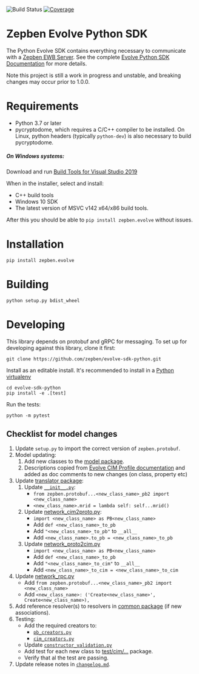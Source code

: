 ![Build Status](https://img.shields.io/github/workflow/status/zepben/evolve-sdk-python/Deploy%20snapshot%20to%20Pypi)
[![Coverage](https://coveralls.io/repos/github/zepben/evolve-sdk-python/badge.svg)](https://coveralls.io/github/zepben/evolve-sdk-python)

# Zepben Evolve Python SDK #
The Python Evolve SDK contains everything necessary to communicate with a [Zepben EWB Server](https://github.com/zepben/energy-workbench-server). See the complete [Evolve Python SDK Documentation](https://zepben.github.io/evolve/docs/python-sdk/) for more details.

Note this project is still a work in progress and unstable, and breaking changes may occur prior to 1.0.0. 

# Requirements #

- Python 3.7 or later
- pycryptodome, which requires a C/C++ compiler to be installed.
On Linux, python headers (typically `python-dev`) is also necessary to build pycryptodome.

##### On Windows systems: 

Download and run [Build Tools for Visual Studio 2019](https://visualstudio.microsoft.com/downloads/#build-tools-for-visual-studio-2019)

When in the installer, select and install:
- C++ build tools
- Windows 10 SDK
- The latest version of MSVC v142 x64/x86 build tools.

After this you should be able to `pip install zepben.evolve` without issues.

# Installation #

    pip install zepben.evolve
    
    
# Building #

    python setup.py bdist_wheel
    
# Developing ##

This library depends on protobuf and gRPC for messaging. To set up for developing against this library, clone it first:

    git clone https://github.com/zepben/evolve-sdk-python.git

Install as an editable install. It's recommended to install in a [Python virtualenv](https://virtualenv.pypa.io/en/stable/)

    cd evolve-sdk-python
    pip install -e .[test]

Run the tests: 

    python -m pytest

## Checklist for model changes ##

1. Update `setup.py` to import the correct version of `zepben.protobuf`.
1. Model updating:
   1. Add new classes to the [model package](src/zepben/evolve/model/). 
   1. Descriptions copied from [Evolve CIM Profile documentation](https://zepben.github.io/evolve/docs/cim/evolve) and added as doc comments to new changes (on class, property etc)
1. Update [translator package](src/zepben/evolve/services/network/translator):
   1. Update [```__init__.py```](src/zepben/evolve/services/network/translator/__init__.py):
      * ```from zepben.protobuf...<new_class_name>_pb2 import <new_class_name>```
      * ```<new_class_name>.mrid = lambda self: self...mrid()```
   1. Update [network_cim2proto.py](src/zepben/evolve/services/network/translator/network_cim2proto.py):
      * ```import <new_class_name> as PB<new_class_name>```
      * Add ```def <new_class_name>_to_pb```  
      * Add ```"<new_class_name>_to_pb"``` to ```__all__```
      * Add ```<new_class_name>.to_pb = <new_class_name>_to_pb```
   1. Update  [network_proto2cim.py](src/zepben/evolve/services/network/translator/network_proto2cim.py)
      * ```import <new_class_name> as PB<new_class_name>```
      * Add ```def <new_class_name>_to_pb```  
      * Add ```"<new_class_name>_to_cim"``` to ```__all__```
      * Add ```<new_class_name>_to_cim = <new_class_name>_to_cim```                
1. Update [network_rpc.py](src/zepben/evolve/streaming/put/network_rpc.py)
   * Add ```from zepben.protobuf...<new_class_name>_pb2 import <new_class_name>```
   * Add ```<new_class_name>: ('Create<new_class_name>', Create<new_class_name>),```
1. Add reference resolver(s) to resolvers in [common package](src/zepben/evolve/services/common)  (if new associations).
1. Testing:
   * Add the required creators to:
     - [```pb_creators.py```]()
     - [```cim_creators.py```](test/cim_creators.py)
   * Update [```constructor_validation.py```](test/cim/constructor_validation.py) 
   * Add test for each new class to  [test/cim/...](test/cim) package.
   * Verify that al the test are passing. 
1. Update release notes in [```changelog.md```](changelog.md).
